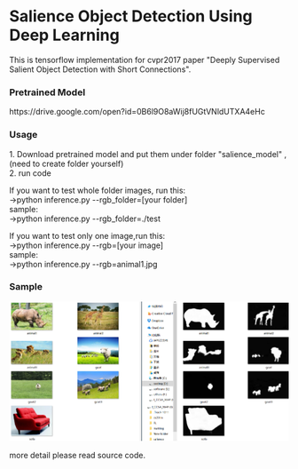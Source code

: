 # Salience Object Detection Using Deep Learning
This is tensorflow implementation for cvpr2017 paper "Deeply Supervised Salient Object Detection with Short Connections".

<h3>Pretrained Model</h3>
https://drive.google.com/open?id=0B6l9O8aWij8fUGtVNldUTXA4eHc

<h3>Usage</h3>
1. Download pretrained model and put them under folder "salience_model" ,(need to create folder yourself)<br />
2. run code<br />

If you want to test whole folder images, run this:<br />
->python inference.py --rgb_folder=[your folder]<br />
sample:<br />
->python inference.py --rgb_folder=./test <br />

If you want to test only one image,run this:<br />
->python inference.py --rgb=[your image]<br />
sample:<br />
->python inference.py --rgb=animal1.jpg<br />

<h3>Sample</h3>

![Sample](samples/1.png)

more detail please read source code.
